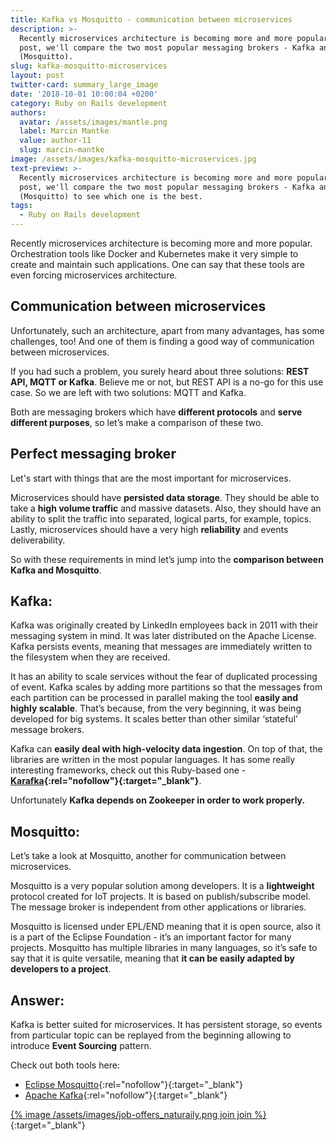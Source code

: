 ```yaml
---
title: Kafka vs Mosquitto - communication between microservices
description: >-
  Recently microservices architecture is becoming more and more popular. In this
  post, we'll compare the two most popular messaging brokers - Kafka and MQTT
  (Mosquitto).
slug: kafka-mosquitto-microservices
layout: post
twitter-card: summary_large_image
date: '2018-10-01 10:00:04 +0200'
category: Ruby on Rails development
authors:
  avatar: /assets/images/mantle.png
  label: Marcin Mantke
  value: author-11
  slug: marcin-mantke
image: /assets/images/kafka-mosquitto-microservices.jpg
text-preview: >-
  Recently microservices architecture is becoming more and more popular. In this
  post, we'll compare the two most popular messaging brokers - Kafka and MQTT
  (Mosquitto) to see which one is the best.
tags:
  - Ruby on Rails development
---
```

Recently microservices architecture is becoming more and more popular. Orchestration tools like Docker and Kubernetes make it very simple to create and maintain such applications. One can say that these tools are even forcing microservices architecture.

## Communication between microservices

Unfortunately, such an architecture, apart from many advantages, has some challenges, too! And one of them is finding a good way of communication between microservices.

If you had such a problem, you surely heard about three solutions: **REST API, MQTT or Kafka**. Believe me or not, but REST API is a no-go for this use case. So we are left with two solutions: MQTT and Kafka.

Both are messaging brokers which have **different protocols** and **serve different purposes**, so let’s make a comparison of these two.

## Perfect messaging broker

Let's start with things that are the most important for microservices.

Microservices should have **persisted data storage**. They should be able to take a **high volume traffic** and massive datasets. Also, they should have an ability to split the traffic into separated, logical parts, for example, topics. Lastly, microservices should have a very high **reliability** and events deliverability.

So with these requirements in mind let’s jump into the **comparison between Kafka and Mosquitto**.

## Kafka:

Kafka was originally created by LinkedIn employees back in 2011 with their messaging system in mind. It was later distributed on the Apache License. Kafka persists events, meaning that messages are immediately written to the filesystem when they are received.

It has an ability to scale services without the fear of duplicated processing of event. Kafka scales by adding more partitions so that the messages from each partition can be processed in parallel making the tool **easily and highly scalable**. That’s because, from the very beginning, it was being developed for big systems. It scales better than other similar ‘stateful’ message brokers.

Kafka can **easily deal with high-velocity data ingestion**. On top of that, the libraries are written in the most popular languages. It has some really interesting frameworks, check out this Ruby-based one - **[Karafka](https://github.com/karafka/karafka){:rel="nofollow"}{:target="_blank"}**.

Unfortunately **Kafka depends on Zookeeper in order to work properly.**

## Mosquitto:

Let’s take a look at Mosquitto, another for communication between microservices.

Mosquitto is a very popular solution among developers. It is a **lightweight** protocol created for IoT projects. It is based on publish/subscribe model. The message broker is independent from other applications or libraries.

Mosquitto is licensed under EPL/END meaning that it is open source, also it is a part of the Eclipse Foundation - it’s an important factor for many projects. Mosquitto has multiple libraries in many languages, so it’s safe to say that it is quite versatile, meaning that **it can be easily adapted by developers to a project**.

## Answer:

Kafka is better suited for microservices. It has persistent storage, so events from particular topic can be replayed from the beginning allowing to introduce **Event Sourcing** pattern.

Check out both tools here:
* [Eclipse Mosquitto](https://mosquitto.org/){:rel="nofollow"}{:target="_blank"}
* [Apache Kafka](https://kafka.apache.org/){:rel="nofollow"}{:target="_blank"}

[{% image /assets/images/job-offers_naturaily.png join join %}](https://naturaily.com/careers){:target="_blank"}
